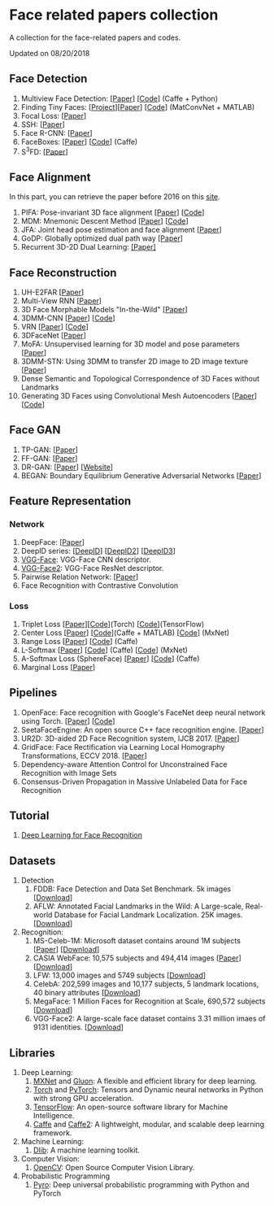# Face related papers collection
A collection for the face-related papers and codes.

Updated on 08/20/2018

## Face Detection
1. Multiview Face Detection: [[Paper](https://arxiv.org/abs/1502.02766)]  [[Code](https://github.com/guoyilin/FaceDetection_CNN)] (Caffe + Python)
2. Finding Tiny Faces: [[Project](https://www.cs.cmu.edu/~peiyunh/tiny/)][[Paper](https://arxiv.org/abs/1612.04402)] [[Code](https://github.com/peiyunh/tiny)] (MatConvNet + MATLAB)
3. Focal Loss: [[Paper](https://arxiv.org/abs/1708.02002)]
4. SSH: [[Paper](https://arxiv.org/pdf/1708.03979.pdf)]
5. Face R-CNN: [[Paper](https://arxiv.org/abs/1706.01061)]
6. FaceBoxes: [[Paper](http://cn.arxiv.org/abs/1708.05234)] [[Code](https://github.com/zeusees/FaceBoxes)] (Caffe)
7. S<sup>3</sup>FD: [[Paper](http://openaccess.thecvf.com/content_ICCV_2017/papers/Zhang_S3FD_Single_Shot_ICCV_2017_paper.pdf)]

## Face Alignment
In this part, you can retrieve the paper before 2016 on this [site](https://sites.google.com/site/yanghengcv/face-alignment).
1. PIFA: Pose-invariant 3D face alignment [[Paper](https://arxiv.org/abs/1506.03799)] [[Code](http://cvlab.cse.msu.edu/project-pifa.html)]
2. MDM: Mnemonic Descent Method [[Paper](https://ibug.doc.ic.ac.uk/media/uploads/documents/trigeorgis2016mnemonic.pdf)] [[Code](https://github.com/trigeorgis/mdm)]
3. JFA: Joint head pose estimation and face alignment [[Paper](http://cbl.uh.edu/pub_files/07961802.pdf)]
4. GoDP: Globally optimized dual path way [[Paper](https://arxiv.org/abs/1704.02402)]
5. Recurrent 3D-2D Dual Learning: [[Paper]](http://openaccess.thecvf.com/content_ICCV_2017/papers/Xiao_Recurrent_3D-2D_Dual_ICCV_2017_paper.pdf)

## Face Reconstruction
1. UH-E2FAR [[Paper](https://arxiv.org/abs/1704.05020)]
2. Multi-View RNN [[Paper](http://cbl.uh.edu/pub_files/IJCB-2017-PD.pdf)]
3. 3D Face Morphable Models "In-the-Wild" [[Paper](http://openaccess.thecvf.com/content_cvpr_2017/papers/Booth_3D_Face_Morphable_CVPR_2017_paper.pdf)]
4. 3DMM-CNN [[Paper](https://arxiv.org/pdf/1612.04904.pdf)] [[Code](https://github.com/anhttran/3dmm_cnn)]
5. VRN [[Paper](https://arxiv.org/pdf/1703.07834.pdf)] [[Code](https://github.com/AaronJackson/vrn)]
6. 3DFaceNet [[Paper](https://arxiv.org/pdf/1708.00980.pdf)]
7. MoFA: Unsupervised learning for 3D model and pose parameters [[Paper](https://arxiv.org/abs/1703.10580)]
8. 3DMM-STN: Using 3DMM to transfer 2D image to 2D image texture [[Paper](https://arxiv.org/abs/1708.07199)]
9. Dense Semantic and Topological Correspondence of 3D Faces without Landmarks
10. Generating 3D Faces using Convolutional Mesh Autoencoders [[Paper](https://arxiv.org/pdf/1807.10267.pdf)] [[Code](https://github.com/anuragranj/coma)]

## Face GAN
1. TP-GAN: [[Paper](https://arxiv.org/abs/1704.04086)]
2. FF-GAN: [[Paper](https://arxiv.org/abs/1704.06244)]
3. DR-GAN: [[Paper](http://cvlab.cse.msu.edu/pdfs/Tran_Yin_Liu_CVPR2017.pdf)] [[Website](http://cvlab.cse.msu.edu/project-dr-gan.html)]
4. BEGAN: Boundary Equilibrium Generative Adversarial Networks [[Paper](https://arxiv.org/abs/1703.10717)]

## Feature Representation
### Network
1. DeepFace: [[Paper](https://www.cs.toronto.edu/~ranzato/publications/taigman_cvpr14.pdf)]
2. DeepID series: [[DeepID](http://mmlab.ie.cuhk.edu.hk/pdf/YiSun_CVPR14.pdf)] [[DeepID2](http://arxiv.org/abs/1406.4773)] [[DeepID3](http://arxiv.org/abs/1502.00873)]
3. [VGG-Face](http://www.robots.ox.ac.uk/~vgg/software/vgg_face/): VGG-Face CNN descriptor.
4. [VGG-Face2](http://www.robots.ox.ac.uk/~vgg/data/vgg_face2/): VGG-Face ResNet descriptor.
6. Pairwise Relation Network: [[Paper](https://arxiv.org/pdf/1808.04976.pdf)]
7. Face Recognition with Contrastive Convolution

### Loss
1. Triplet Loss [[Paper](http://www.cv-foundation.org/openaccess/content_cvpr_2015/app/1A_089.pdf)][[Code](https://github.com/cmusatyalab/openface)](Torch) [[Code](https://github.com/davidsandberg/facenet)](TensorFlow)
2. Center Loss [[Paper](http://ydwen.github.io/papers/WenECCV16.pdf)] [[Code](https://github.com/ydwen/caffe-face)](Caffe + MATLAB) [[Code](https://github.com/pangyupo/mxnet_center_loss)] (MxNet)
3. Range Loss [[Paper](https://arxiv.org/abs/1611.08976)] [[Code](https://github.com/Charrin/RangeLoss-Caffe)] (Caffe)
4. L-Softmax [[Paper](https://arxiv.org/abs/1612.02295)] [[Code](https://github.com/wy1iu/LargeMargin_Softmax_Loss)] (Caffe) [[Code](https://github.com/luoyetx/mx-lsoftmax)] (MxNet)
5. A-Softmax Loss (SphereFace) [[Paper](https://arxiv.org/abs/1704.08063)] [[Code](https://github.com/wy1iu/sphereface)] (Caffe)
6. Marginal Loss [[Paper](https://ibug.doc.ic.ac.uk/media/uploads/documents/deng_marginal_loss_for_cvpr_2017_paper.pdf)]

## Pipelines
1. OpenFace: Face recognition with Google's FaceNet deep neural network using Torch. [[Paper](http://reports-archive.adm.cs.cmu.edu/anon/anon/2016/CMU-CS-16-118.pdf)] [[Code]((https://github.com/cmusatyalab/openface))]
2. SeetaFaceEngine: An open source C++ face recognition engine. [[Paper](https://github.com/seetaface/SeetaFaceEngine)]
3. UR2D: 3D-aided 2D Face Recognition system, IJCB 2017. [[Paper](](http://cbl.uh.edu/pub_files/IJCB-2017-XX.pdf))]
4. GridFace: Face Rectification via Learning Local Homography Transformations, ECCV 2018. [[Paper](http://arxiv.org/abs/1808.06210)]
5. Dependency-aware Attention Control for Unconstrained Face Recognition with Image Sets
6. Consensus-Driven Propagation in Massive Unlabeled Data for Face Recognition


## Tutorial
1. [Deep Learning for Face Recognition](http://valse.mmcheng.net/deep-learning-for-face-recognition/)

## Datasets
1. Detection
    1. FDDB: Face Detection and Data Set Benchmark. 5k images [[Download](http://vis-www.cs.umass.edu/fddb/)]
    2. AFLW: Annotated Facial Landmarks in the Wild: A Large-scale, Real-world Database for Facial Landmark Localization. 25K images. [[Download](https://lrs.icg.tugraz.at/research/aflw/)]
2. Recognition:
    1. MS-Celeb-1M: Microsoft dataset contains around 1M subjects [[Paper](https://arxiv.org/abs/1607.08221)] [[Download](https://www.microsoft.com/en-us/research/project/ms-celeb-1m-challenge-recognizing-one-million-celebrities-real-world/)]
    2. CASIA WebFace: 10,575 subjects and 494,414 images [[Paper](http://arxiv.org/abs/1411.7923)] [[Download](http://www.cbsr.ia.ac.cn/english/CASIA-WebFace-Database.html)]
    3. LFW: 13,000 images and 5749 subjects [[Download](http://vis-www.cs.umass.edu/lfw/)]
    4. CelebA: 202,599 images and 10,177 subjects, 5 landmark locations, 40 binary attributes [[Download](http://mmlab.ie.cuhk.edu.hk/projects/)]
    5. MegaFace: 1 Million Faces for Recognition at Scale, 690,572 subjects [[Download](http://megaface.cs.washington.edu/)]
    6. VGG-Face2: A large-scale face dataset contains 3.31 million imaes of 9131 identities. [[Download](http://www.robots.ox.ac.uk/~vgg/data/vgg_face2/)]

## Libraries
1. Deep Learning:
    1. [MXNet](mxnet.io) and [Gluon](http://gluon.mxnet.io/): A flexible and efficient library for deep learning.
    2. [Torch](torch.ch) and [PyTorch](pytorch.org): Tensors and Dynamic neural networks in Python with strong GPU acceleration.
    3. [TensorFlow](tensorflow.org): An open-source software library for Machine Intelligence.
    4. [Caffe](caffe.berkeleyvision.org) and [Caffe2](https://github.com/caffe2/caffe2): A lightweight, modular, and scalable deep learning framework.
2. Machine Learning:
    1. [Dlib](http://dlib.net/ml.html): A machine learning toolkit.
3. Computer Vision:
    1. [OpenCV](http://opencv.org/): Open Source Computer Vision Library.
4. Probabilistic Programming
    1. [Pyro](https://github.com/uber/pyro): Deep universal probabilistic programming with Python and PyTorch

